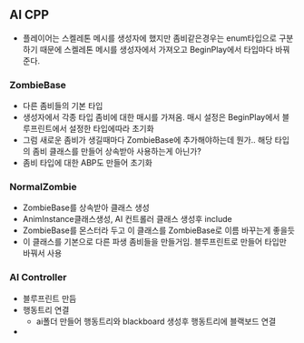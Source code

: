 ## AI CPP
- 플레이어는 스켈레톤 메시를 생성자에 했지만 좀비같은경우는 enum타입으로 구분하기 때문에 스켈레톤 메시를 생성자에서 가져오고 BeginPlay에서 타입마다 바꿔준다.
### ZombieBase
- 다른 좀비들의 기본 타입
- 생성자에서 각종 타입 좀비에 대한 매시를 가져옴.  매시 설정은 BeginPlay에서 블루프린트에서 설정한 타입에따라 초기화
- 그럼 새로운 좀비가 생길때마다 ZombieBase에 추가해야하는데 뭔가..  해당 타입의 좀비 클래스를 만들어 상속받아 사용하는게 아닌가?
- 좀비 타입에 대한 ABP도 만들어 초기화
### NormalZombie
- ZombieBase를 상속받아 클래스 생성
- AnimInstance클래스생성,  AI 컨트롤러 클래스 생성후 include
- ZombieBase를 몬스터라 두고 이 클래스를 ZombieBase로 이름 바꾸는게 좋을듯
- 이 클래스를 기본으로 다른 파생 좀비들을 만들거임. 블루프린트로 만들어 타입만 바꿔서 사용
### AI Controller
- 블루프린트 만듬
- 행동트리 연결
	- ai폴더 만들어 행동트리와 blackboard 생성후   행동트리에 블랙보드 연결
- 